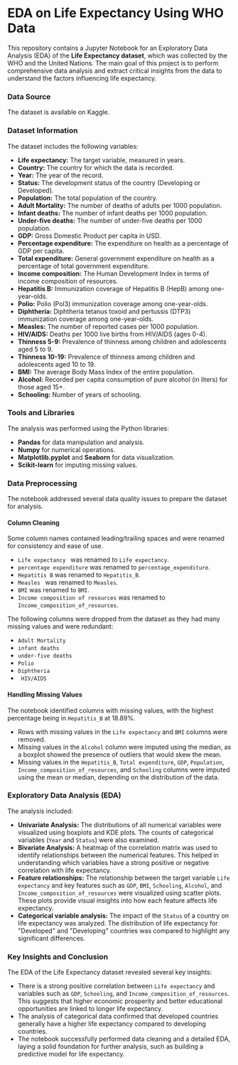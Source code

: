 # EDA on Life Expectancy Using WHO Data

This repository contains a Jupyter Notebook for an Exploratory Data Analysis (EDA) of the **Life Expectancy dataset**, which was collected by the WHO and the United Nations. The main goal of this project is to perform comprehensive data analysis and extract critical insights from the data to understand the factors influencing life expectancy.

### Data Source
The dataset is available on Kaggle.

### Dataset Information
The dataset includes the following variables:
* **Life expectancy:** The target variable, measured in years.
* **Country:** The country for which the data is recorded.
* **Year:** The year of the record.
* **Status:** The development status of the country (Developing or Developed).
* **Population:** The total population of the country.
* **Adult Mortality:** The number of deaths of adults per 1000 population.
* **Infant deaths:** The number of infant deaths per 1000 population.
* **Under-five deaths:** The number of under-five deaths per 1000 population.
* **GDP:** Gross Domestic Product per capita in USD.
* **Percentage expenditure:** The expenditure on health as a percentage of GDP per capita.
* **Total expenditure:** General government expenditure on health as a percentage of total government expenditure.
* **Income composition:** The Human Development Index in terms of income composition of resources.
* **Hepatitis B:** Immunization coverage of Hepatitis B (HepB) among one-year-olds.
* **Polio:** Polio (Pol3) immunization coverage among one-year-olds.
* **Diphtheria:** Diphtheria tetanus toxoid and pertussis (DTP3) immunization coverage among one-year-olds.
* **Measles:** The number of reported cases per 1000 population.
* **HIV/AIDS:** Deaths per 1000 live births from HIV/AIDS (ages 0-4).
* **Thinness 5-9:** Prevalence of thinness among children and adolescents aged 5 to 9.
* **Thinness 10-19:** Prevalence of thinness among children and adolescents aged 10 to 19.
* **BMI:** The average Body Mass Index of the entire population.
* **Alcohol:** Recorded per capita consumption of pure alcohol (in liters) for those aged 15+.
* **Schooling:** Number of years of schooling.

### Tools and Libraries
The analysis was performed using the Python libraries:
-   **Pandas** for data manipulation and analysis.
-   **Numpy** for numerical operations.
-   **Matplotlib.pyplot** and **Seaborn** for data visualization.
-   **Scikit-learn** for imputing missing values.

### Data Preprocessing
The notebook addressed several data quality issues to prepare the dataset for analysis.

#### Column Cleaning
Some column names contained leading/trailing spaces and were renamed for consistency and ease of use.
-   `Life expectancy ` was renamed to `Life expectancy`.
-   `percentage expenditure` was renamed to `percentage_expenditure`.
-   `Hepatitis B` was renamed to `Hepatitis_B`.
-   `Measles ` was renamed to `Measles`.
-   ` BMI ` was renamed to `BMI`.
-   `Income composition of resources` was renamed to `Income_composition_of_resources`.

The following columns were dropped from the dataset as they had many missing values and were redundant:
-   `Adult Mortality`
-   `infant deaths`
-   `under-five deaths `
-   `Polio`
-   `Diphtheria `
-   ` HIV/AIDS`

#### Handling Missing Values
The notebook identified columns with missing values, with the highest percentage being in `Hepatitis_B` at 18.89%.
-   Rows with missing values in the `Life expectancy` and `BMI` columns were removed.
-   Missing values in the `Alcohol` column were imputed using the median, as a boxplot showed the presence of outliers that would skew the mean.
-   Missing values in the `Hepatitis_B`, `Total expenditure`, `GDP`, `Population`, `Income_composition_of_resources`, and `Schooling` columns were imputed using the mean or median, depending on the distribution of the data.

### Exploratory Data Analysis (EDA)
The analysis included:
-   **Univariate Analysis:** The distributions of all numerical variables were visualized using boxplots and KDE plots. The counts of categorical variables (`Year` and `Status`) were also examined.
-   **Bivariate Analysis:** A heatmap of the correlation matrix was used to identify relationships between the numerical features. This helped in understanding which variables have a strong positive or negative correlation with life expectancy.
-   **Feature relationships:** The relationship between the target variable `Life expectancy` and key features such as `GDP`, `BMI`, `Schooling`, `Alcohol`, and `Income_composition_of_resources` were visualized using scatter plots. These plots provide visual insights into how each feature affects life expectancy.
-   **Categorical variable analysis:** The impact of the `Status` of a country on life expectancy was analyzed. The distribution of life expectancy for "Developed" and "Developing" countries was compared to highlight any significant differences.

### Key Insights and Conclusion
The EDA of the Life Expectancy dataset revealed several key insights:
-   There is a strong positive correlation between `Life expectancy` and variables such as `GDP`, `Schooling`, and `Income_composition_of_resources`. This suggests that higher economic prosperity and better educational opportunities are linked to longer life expectancy.
-   The analysis of categorical data confirmed that developed countries generally have a higher life expectancy compared to developing countries.
-   The notebook successfully performed data cleaning and a detailed EDA, laying a solid foundation for further analysis, such as building a predictive model for life expectancy.
